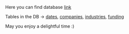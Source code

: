 Here you can find database [link](https://app.datacamp.com/learn/projects/1531)

Tables in the DB -> [dates](https://github.com/omar25599/SQL-Projects/blob/main/Unicorn%20Analysis/dates.csv), [companies](https://github.com/omar25599/SQL-Projects/blob/main/Unicorn%20Analysis/companies.csv), [industries](https://github.com/omar25599/SQL-Projects/blob/main/Unicorn%20Analysis/industries.csv), [funding](https://github.com/omar25599/SQL-Projects/blob/main/Unicorn%20Analysis/funding.csv)

May you enjoy a delightful time :)
